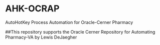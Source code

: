 # AHK-OCRAP
AutoHotKey Process Automation for Oracle-Cerner Pharmacy

##This repository supports the Oracle Cerner Repository for Automating Pharmacy-VA by Lewis DeJaegher
